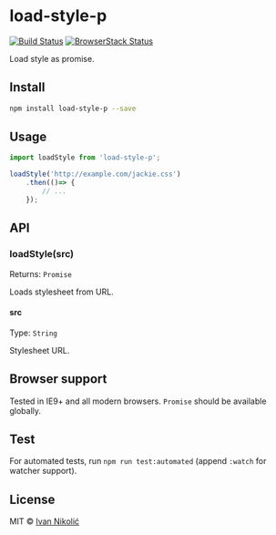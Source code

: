 # load-style-p

[![Build Status][ci-img]][ci] [![BrowserStack Status][browserstack-img]][browserstack]

Load style as promise.

## Install

```sh
npm install load-style-p --save
```

## Usage

```js
import loadStyle from 'load-style-p';

loadStyle('http://example.com/jackie.css')
	.then(()=> {
		// ...
	});
```

## API

### loadStyle(src)

Returns: `Promise`

Loads stylesheet from URL.

#### src

Type: `String`

Stylesheet URL.

## Browser support

Tested in IE9+ and all modern browsers. `Promise` should be available globally.

## Test

For automated tests, run `npm run test:automated` (append `:watch` for watcher support).

## License

MIT © [Ivan Nikolić](http://ivannikolic.com)

[ci]: https://travis-ci.com/niksy/load-style-p
[ci-img]: https://travis-ci.com/niksy/load-style-p.svg?branch=master
[browserstack]: https://www.browserstack.com/
[browserstack-img]: https://www.browserstack.com/automate/badge.svg?badge_key=NkFpT2NHd0hWU2RHUVJtakNXQmt0a3A2QUh6aEZYSTFCS0V2K1pYTFUzTT0tLWVzNi9NK25xeDBLUWo2WTFZMGFsOFE9PQ==--20923c6b1536758cf4169e6180dcbf6b2c5eca5f
